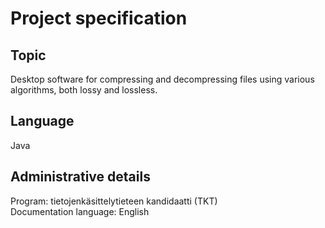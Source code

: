 # Project specification

## Topic
Desktop software for compressing and decompressing files using various algorithms, both lossy and lossless. 

## Language
Java

## Administrative details
Program: tietojenkäsittelytieteen kandidaatti (TKT)  
Documentation language: English  
